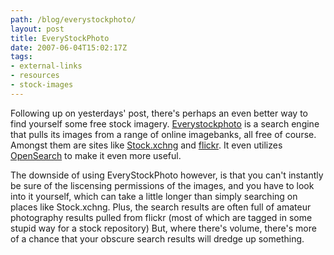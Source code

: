 ```yaml
---
path: /blog/everystockphoto/
layout: post
title: EveryStockPhoto
date: 2007-06-04T15:02:17Z
tags:
- external-links
- resources
- stock-images
---
```


Following up on yesterdays' post, there's perhaps an even better way to find yourself some free stock imagery. [Everystockphoto](http://www.everystockphoto.com "Open this link in a new window.") is a search engine that pulls its images from a range of online imagebanks, all free of course. Amongst them are sites like [Stock.xchng](http://www.sxc.hu "Open this link in a new window.") and [flickr](http://www.flickr.com "Open this link in a new window."). It even utilizes [OpenSearch](http://www.opensearch.org "Open this link in a new window.") to make it even more useful.

The downside of using EveryStockPhoto however, is that you can't instantly be sure of the liscensing permissions of the images, and you have to look into it yourself, which can take a little longer than simply searching on places like Stock.xchng. Plus, the search results are often full of amateur photography results pulled from flickr (most of which are tagged in some stupid way for a stock repository) But, where there's volume, there's more of a chance that your obscure search results will dredge up something.